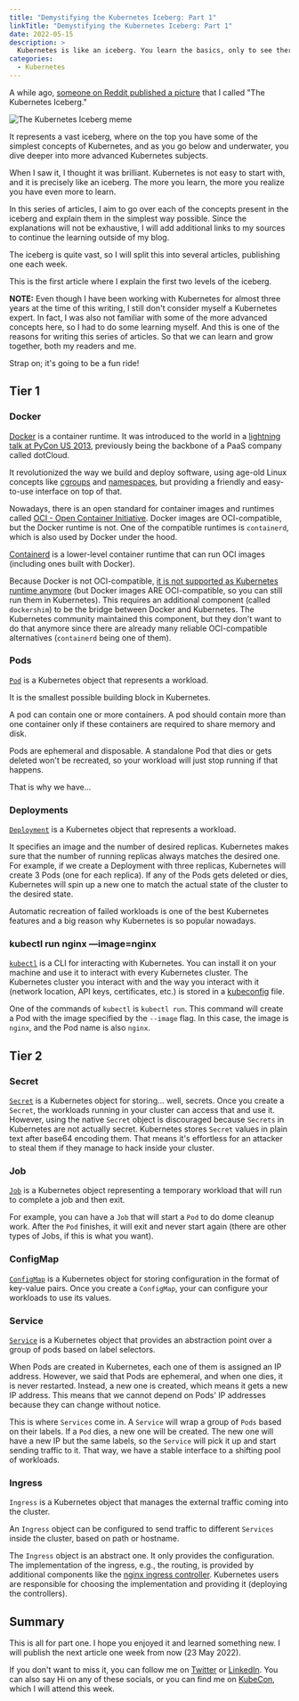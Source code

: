 ```yaml
---
title: "Demystifying the Kubernetes Iceberg: Part 1"
linkTitle: "Demystifying the Kubernetes Iceberg: Part 1"
date: 2022-05-15
description: >
  Kubernetes is like an iceberg. You learn the basics, only to see there is a lot more to learn. The more you learn, the more you see there is to know. This article explains all the concepts listed in the "Kubernetes Iceberg" meme from Reddit.
categories:
  - Kubernetes
---
```


A while ago, [someone on Reddit published a picture](https://www.reddit.com/r/kubernetes/comments/u9b95u/kubernetes_iceberg_the_bigger_picture_of_what_you/) that I called "The Kubernetes Iceberg."

![The Kubernetes Iceberg meme](/images/kubernetes-iceberg.png)

It represents a vast iceberg, where on the top you have some of the simplest concepts of Kubernetes, and as you go below and underwater, you dive deeper into more advanced Kubernetes subjects.

When I saw it, I thought it was brilliant.
Kubernetes is not easy to start with, and it is precisely like an iceberg.
The more you learn, the more you realize you have even more to learn.

In this series of articles, I aim to go over each of the concepts present in the iceberg and explain them in the simplest way possible.
Since the explanations will not be exhaustive, I will add additional links to my sources to continue the learning outside of my blog.

The iceberg is quite vast, so I will split this into several articles, publishing one each week.

This is the first article where I explain the first two levels of the iceberg.

**NOTE:** Even though I have been working with Kubernetes for almost three years at the time of this writing, I still don't consider myself a Kubernetes expert.
In fact, I was also not familiar with some of the more advanced concepts here, so I had to do some learning myself.
And this is one of the reasons for writing this series of articles.
So that we can learn and grow together, both my readers and me.

Strap on; it's going to be a fun ride!

## Tier 1

### Docker

[Docker](https://www.docker.com/) is a container runtime.
It was introduced to the world in a [lightning talk at PyCon US 2013](https://youtu.be/wW9CAH9nSLs), previously being the backbone of a PaaS company called dotCloud.

It revolutionized the way we build and deploy software, using age-old Linux concepts like [cgroups](https://man7.org/linux/man-pages/man7/cgroups.7.html) and [namespaces](https://man7.org/linux/man-pages/man7/namespaces.7.html), but providing a friendly and easy-to-use interface on top of that.

Nowadays, there is an open standard for container images and runtimes called [OCI - Open Container Initiative](https://opencontainers.org/).
Docker images are OCI-compatible, but the Docker runtime is not.
One of the compatible runtimes is `containerd`, which is also used by Docker under the hood.

[Containerd](https://containerd.io/) is a lower-level container runtime that can run OCI images (including ones built with Docker).

Because Docker is not OCI-compatible, [it is not supported as Kubernetes runtime anymore](https://kubernetes.io/blog/2022/02/17/dockershim-faq/) (but Docker images ARE OCI-compatible, so you can still run them in Kubernetes).
This requires an additional component (called `dockershim`) to be the bridge between Docker and Kubernetes.
The Kubernetes community maintained this component, but they don't want to do that anymore since there are already many reliable OCI-compatible alternatives (`containerd` being one of them).

### Pods

[`Pod`](https://kubernetes.io/docs/concepts/workloads/pods/) is a Kubernetes object that represents a workload.

It is the smallest possible building block in Kubernetes.

A pod can contain one or more containers.
A pod should contain more than one container only if these containers are required to share memory and disk.

Pods are ephemeral and disposable.
A standalone Pod that dies or gets deleted won't be recreated, so your workload will just stop running if that happens.

That is why we have...

### Deployments

[`Deployment`](https://kubernetes.io/docs/concepts/workloads/controllers/deployment/) is a Kubernetes object that represents a workload.

It specifies an image and the number of desired replicas.
Kubernetes makes sure that the number of running replicas always matches the desired one.
For example, if we create a Deployment with three replicas, Kubernetes will create 3 Pods (one for each replica).
If any of the Pods gets deleted or dies, Kubernetes will spin up a new one to match the actual state of the cluster to the desired state.

Automatic recreation of failed workloads is one of the best Kubernetes features and a big reason why Kubernetes is so popular nowadays.

### kubectl run nginx —image=nginx

[`kubectl`](https://kubernetes.io/docs/tasks/tools/#kubectl) is a CLI for interacting with Kubernetes.
You can install it on your machine and use it to interact with every Kubernetes cluster.
The Kubernetes cluster you interact with and the way you interact with it (network location, API keys, certificates, etc.) is stored in a [kubeconfig](https://kubernetes.io/docs/concepts/configuration/organize-cluster-access-kubeconfig/) file.

One of the commands of `kubectl` is `kubectl run`.
This command will create a Pod with the image specified by the `--image` flag.
In this case, the image is `nginx`, and the Pod name is also `nginx`.

## Tier 2

### Secret

[`Secret`](https://kubernetes.io/docs/concepts/configuration/secret/) is a Kubernetes object for storing... well, secrets.
Once you create a `Secret`, the workloads running in your cluster can access that and use it.
However, using the native `Secret` object is discouraged because `Secrets` in Kubernetes are not actually secret.
Kubernetes stores `Secret` values in plain text after base64 encoding them.
That means it's effortless for an attacker to steal them if they manage to hack inside your cluster.

### Job

[`Job`](https://kubernetes.io/docs/concepts/workloads/controllers/job/) is a Kubernetes object representing a temporary workload that will run to complete a job and then exit.

For example, you can have a `Job` that will start a `Pod` to do dome cleanup work.
After the `Pod` finishes, it will exit and never start again (there are other types of Jobs, if this is what you want).

### ConfigMap

[`ConfigMap`](https://kubernetes.io/docs/concepts/configuration/configmap/) is a Kubernetes object for storing configuration in the format of key-value pairs.
Once you create a `ConfigMap`, your can configure your workloads to use its values.

### Service

[`Service`](https://kubernetes.io/docs/concepts/services-networking/service/) is a Kubernetes object that provides an abstraction point over a group of pods based on label selectors.

When Pods are created in Kubernetes, each one of them is assigned an IP address. However, we said that Pods are ephemeral, and when one dies, it is never restarted. Instead, a new one is created, which means it gets a new IP address. This means that we cannot depend on Pods' IP addresses because they can change without notice.

This is where `Services` come in. A `Service` will wrap a group of `Pods` based on their labels. If a `Pod` dies, a new one will be created. The new one will have a new IP but the same labels, so the `Service` will pick it up and start sending traffic to it. That way, we have a stable interface to a shifting pool of workloads.

### Ingress

`Ingress` is a Kubernetes object that manages the external traffic coming into the cluster.

An `Ingress` object can be configured to send traffic to different `Services` inside the cluster, based on path or hostname.

The `Ingress` object is an abstract one. It only provides the configuration. The implementation of the ingress, e.g., the routing, is provided by additional components like the [nginx ingress controller](https://kubernetes.github.io/ingress-nginx/). Kubernetes users are responsible for choosing the implementation and providing it (deploying the controllers).

## Summary

This is all for part one.
I hope you enjoyed it and learned something new.
I will publish the next article one week from now (23 May 2022).

If you don't want to miss it, you can follow me on [Twitter](https://twitter.com/a_sankov) or [LinkedIn](https://www.linkedin.com/in/asankov/).
You can also say Hi on any of these socials, or you can find me on [KubeCon](https://events.linuxfoundation.org/kubecon-cloudnativecon-europe/), which I will attend this week.
